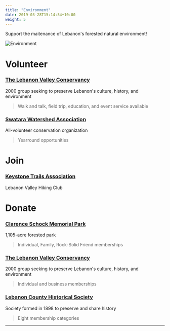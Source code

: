 ```yaml
---
title: "Environment"
date: 2019-03-28T15:14:54+10:00
weight: 5
---
```


Support the maitenance of Lebanon's forested natural environment!

![Environment](/images/illustrations/IMG_4688.jpg)

# Volunteer
### <a href="https://lebanonvalleyconservancy.org/volunteer/" target="_blank">The Lebanon Valley Conservancy</a>
2000 group seeking to preserve Lebanon's culture, history, and environment
> Walk and talk, field trip, education, and event service available

### <a href="https://swatarawatershed.org/volunteer/" target="_blank">Swatara Watershed Association</a>
All-volunteer conservation organization
> Yearround opportunities

# Join

### <a href="https://www.kta-hike.org/hiking-clubs.html" target="_blank">Keystone Trails Association</a>
Lebanon Valley Hiking Club

# Donate

### <a href="http://www.parkatgovernordick.org/support.html" target="_blank">Clarence Schock Memorial Park</a>
1,105-acre forested park
> Individual, Family, Rock-Solid Friend memberships

### <a href="https://lebanonvalleyconservancy.org/membership/" target="_blank">The Lebanon Valley Conservancy</a>
2000 group seeking to preserve Lebanon's culture, history, and environment
> Individual and business memberships

### <a href="https://lebanoncountyhistory.org/about/membership" target="_blank">Lebanon County Historical Society</a>
Society formed in 1898 to preserve and share history
> Eight membership categories

----
